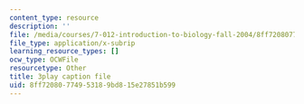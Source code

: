 ```yaml
---
content_type: resource
description: ''
file: /media/courses/7-012-introduction-to-biology-fall-2004/8ff72080774953189bd815e27851b599_pTh8f0mWu1k.vtt
file_type: application/x-subrip
learning_resource_types: []
ocw_type: OCWFile
resourcetype: Other
title: 3play caption file
uid: 8ff72080-7749-5318-9bd8-15e27851b599
---
```

